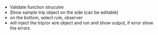 - Validate function strucutre
- Show sample trip object on the side (can be editable)
- on the bottom, select rule, observer
- will inject the trip/or w/e object and run and show output, if error show the errors